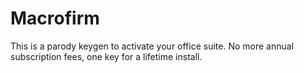 # Macrofirm
This is a parody keygen to activate your office suite. No more annual subscription fees, one key for a lifetime install. 
